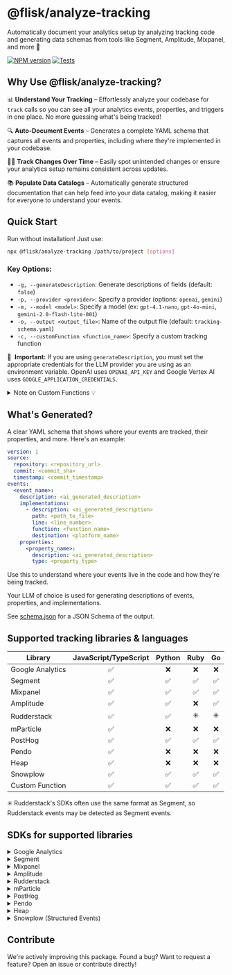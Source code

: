 # @flisk/analyze-tracking

Automatically document your analytics setup by analyzing tracking code and generating data schemas from tools like Segment, Amplitude, Mixpanel, and more 🚀

[![NPM version](https://img.shields.io/npm/v/@flisk/analyze-tracking.svg)](https://www.npmjs.com/package/@flisk/analyze-tracking) [![Tests](https://github.com/fliskdata/analyze-tracking/actions/workflows/tests.yml/badge.svg?branch=main)](https://github.com/fliskdata/analyze-tracking/actions/workflows/tests.yml)


## Why Use @flisk/analyze-tracking?
📊 **Understand Your Tracking** – Effortlessly analyze your codebase for `track` calls so you can see all your analytics events, properties, and triggers in one place. No more guessing what's being tracked!

🔍 **Auto-Document Events** – Generates a complete YAML schema that captures all events and properties, including where they're implemented in your codebase.

🕵️‍♂️ **Track Changes Over Time** – Easily spot unintended changes or ensure your analytics setup remains consistent across updates.

📚 **Populate Data Catalogs** – Automatically generate structured documentation that can help feed into your data catalog, making it easier for everyone to understand your events.


## Quick Start

Run without installation! Just use:

```sh
npx @flisk/analyze-tracking /path/to/project [options]
```

### Key Options:
- `-g, --generateDescription`: Generate descriptions of fields (default: `false`)
- `-p, --provider <provider>`: Specify a provider (options: `openai`, `gemini`)
- `-m, --model <model>`: Specify a model (ex: `gpt-4.1-nano`, `gpt-4o-mini`, `gemini-2.0-flash-lite-001`)
- `-o, --output <output_file>`: Name of the output file (default: `tracking-schema.yaml`)
- `-c, --customFunction <function_name>`: Specify a custom tracking function

🔑&nbsp; **Important:** If you are using `generateDescription`, you must set the appropriate credentials for the LLM provider you are using as an environment variable. OpenAI uses `OPENAI_API_KEY` and Google Vertex AI uses `GOOGLE_APPLICATION_CREDENTIALS`.

<details>
  <summary>Note on Custom Functions 💡</summary>

  Use this if you have your own in-house tracker or a wrapper function that calls other tracking libraries.

  We currently only support functions that follow the following format:
  
  **JavaScript/TypeScript/Python/Ruby:**
  ```js
  yourCustomTrackFunctionName('<event_name>', {
    <event_parameters>
  });
  ```
  
  **Go:**
  ```go
  yourCustomTrackFunctionName("<event_name>", map[string]any{}{
    "<property_name>": "<property_value>",
  })
  ```
</details>


## What's Generated?
A clear YAML schema that shows where your events are tracked, their properties, and more.
Here's an example:

```yaml
version: 1
source:
  repository: <repository_url>
  commit: <commit_sha>
  timestamp: <commit_timestamp>
events:
  <event_name>:
    description: <ai_generated_description>
    implementations:
      - description: <ai_generated_description>
        path: <path_to_file>
        line: <line_number>
        function: <function_name>
        destination: <platform_name>
    properties:
      <property_name>:
        description: <ai_generated_description>
        type: <property_type>
```

Use this to understand where your events live in the code and how they're being tracked.

Your LLM of choice is used for generating descriptions of events, properties, and implementations.

See [schema.json](schema.json) for a JSON Schema of the output.
 

## Supported tracking libraries & languages

| Library | JavaScript/TypeScript | Python | Ruby | Go |
|---------|:---------------------:|:------:|:----:|:--:|
| Google Analytics  | ✅ | ❌ | ❌ | ❌ |
| Segment           | ✅ | ✅ | ✅ | ✅ |
| Mixpanel          | ✅ | ✅ | ✅ | ✅ |
| Amplitude         | ✅ | ✅ | ❌ | ✅ |
| Rudderstack       | ✅ | ✅ | ✳️ | ✳️ |
| mParticle         | ✅ | ❌ | ❌ | ❌ |
| PostHog           | ✅ | ✅ | ✅ | ✅ |
| Pendo             | ✅ | ❌ | ❌ | ❌ |
| Heap              | ✅ | ❌ | ❌ | ❌ |
| Snowplow          | ✅ | ✅ | ✅ | ✅ |
| Custom Function   | ✅ | ✅ | ✅ | ✅ |

✳️ Rudderstack's SDKs often use the same format as Segment, so Rudderstack events may be detected as Segment events.


## SDKs for supported libraries

<details>
  <summary>Google Analytics</summary>

  **JavaScript/TypeScript**
  ```js
  gtag('event', '<event_name>', {
    '<property_name>': '<property_value>'
  });
  ```
</details>

<details>
  <summary>Segment</summary>

  **JavaScript/TypeScript**
  ```js
  analytics.track('<event_name>', {
    '<property_name>': '<property_value>'
  });
  ```

  **Python**
  ```python
  analytics.track('<event_name>', {
    '<property_name>': '<property_value>'
  })
  ```

  **Ruby**
  ```ruby
  Analytics.track(
    event: '<event_name>',
    properties: {
      '<property_name>': '<property_value>'
    }
  )
  ```

  **Go**
  ```go
  client.Enqueue(analytics.Track{
    UserId: "user-id",
    Event:  "<event_name>",
    Properties: analytics.NewProperties().
      Set("<property_name>", "<property_value>"),
  })
  ```
</details>

<details>
  <summary>Mixpanel</summary>

  **JavaScript/TypeScript**
  ```js
  mixpanel.track('<event_name>', {
    '<property_name>': '<property_value>'
  });
  ```

  **Python**
  ```python
  mixpanel.track('<event_name>', {
    '<property_name>': '<property_value>'
  })
  ```

  **Ruby**
  ```ruby
  tracker.track('<distinct_id>', '<event_name>', {
    '<property_name>': '<property_value>'
  })
  ```

  **Go**
  ```go
  ctx := context.Background()
  mp := mixpanel.NewApiClient("YOUR_PROJECT_TOKEN")
  mp.Track(ctx, []*mixpanel.Event{
    mp.NewEvent("<event_name>", "", map[string]any{}{
      "<property_name>": "<property_value>",
    }),
  })
  ```
</details>

<details>
  <summary>Amplitude</summary>

  **JavaScript/TypeScript**
  ```js
  amplitude.track('<event_name>', {
    <event_parameters>
  });
  ```

  **Python**
  ```python
  client.track(
    BaseEvent(
      event_type="<event_name>",
      user_id="<user_id>",
      event_properties={
        "<property_name>": "<property_value>",
      },
    )
  )
  ```

  **Go**
  ```go
  client.Track(amplitude.Event{
    UserID:    "<user_id>",
    EventType: "<event_name>",
    EventProperties: map[string]any{}{
      "<property_name>": "<property_value>",
    },
  })
  ```
</details>

<details>
  <summary>Rudderstack</summary>

  **JavaScript/TypeScript**
  ```js
  rudderanalytics.track('<event_name>', {
    <event_parameters>
  });
  ```

  **Python**
  ```python
  rudder_analytics.track('<event_name>', {
    '<property_name>': '<property_value>'
  })
  ```

  **Ruby**
  ```ruby
  analytics.track(
    user_id: '<user_id>',
    event: '<event_name>',
    properties: {
      '<property_name>': '<property_value>'
    }
  )
  ```

  **Go**
  ```go
  client.Enqueue(analytics.Track{
    UserId: "<user_id>",
    Event:  "<event_name>",
    Properties: analytics.NewProperties().
      Set("<property_name>", "<property_value>"),
  })
  ```
</details>

<details>
  <summary>mParticle</summary>

  **JavaScript/TypeScript**
  ```js
  mParticle.logEvent('<event_name>', mParticle.EventType.<event_type>, {
    '<property_name>': '<property_value>'
  });
  ```
</details>

<details>
  <summary>PostHog</summary>

  **JavaScript/TypeScript**
  ```js
  posthog.capture('<event_name>', {
    '<property_name>': '<property_value>'
  });
  ```

  **Python**
  ```python
  posthog.capture('distinct_id', '<event_name>', {
    '<property_name>': '<property_value>'
  })
  # Or
  posthog.capture(
    'distinct_id',
    event='<event_name>',
    properties={
      '<property_name>': '<property_value>'
    }
  )
  ```

  **Ruby**
  ```ruby
  posthog.capture({
    distinct_id: '<distinct_id>',
    event: '<event_name>',
    properties: {
      '<property_name>': '<property_value>'
    }
  })
  ```

  **Go**
  ```go
  client.Enqueue(posthog.Capture{
    DistinctId: "<distinct_id>",
    Event:      "<event_name>",
    Properties: posthog.NewProperties().
      Set("<property_name>", "<property_value>"),
  })
  ```
</details>

<details>
  <summary>Pendo</summary>

  **JavaScript/TypeScript**
  ```js
  pendo.track('<event_name>', {
    <event_parameters>
  });
  ```

  **Python**
  ```python
  pendo.track('<event_name>', {
    '<property_name>': '<property_value>'
  })
  ```


</details>

<details>
  <summary>Heap</summary>

  **JavaScript/TypeScript**
  ```js
  heap.track('<event_name>', {
    <event_parameters>
  });
  ```

  **Python**
  ```python
  heap.track('<event_name>', {
    '<property_name>': '<property_value>'
  })
  ```


</details>

<details>
  <summary>Snowplow (Structured Events)</summary>

  **JavaScript/TypeScript**
  ```js
  tracker.track(buildStructEvent({
    action: '<event_name>',
    category: '<category>',
    label: '<label>',
    property: '<property>',
    value: <value>
  }));
  ```

  **Python**
  ```python
  tracker.track(StructuredEvent(
    action="<event_name>",
    category="<category>",
    label="<label>",
    property_="<property>",
    value=<value>,
  ))
  ```

  **Ruby**
  ```ruby
  tracker.track_struct_event(
    action: '<event_name>',
    category: '<category>',
    label: '<label>',
    property: '<property>',
    value: <value>
  )
  ```

  **Go**
  ```go
  tracker.TrackStructEvent(sp.StructuredEvent{
		Action:   sp.NewString("<event_name>"),
		Category: sp.NewString("<category>"),
		Label:    sp.NewString("<label>"),
		Property: sp.NewString("<property>"),
		Value:    sp.NewFloat64(<value>),
	})
  ```
</details>


## Contribute
We're actively improving this package. Found a bug? Want to request a feature? Open an issue or contribute directly!
